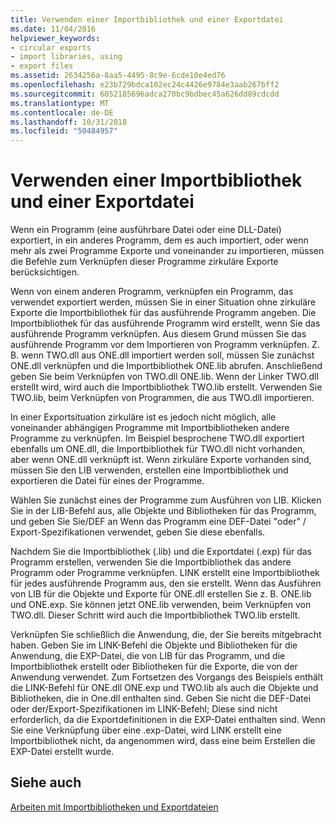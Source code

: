 ```yaml
---
title: Verwenden einer Importbibliothek und einer Exportdatei
ms.date: 11/04/2016
helpviewer_keywords:
- circular exports
- import libraries, using
- export files
ms.assetid: 2634256a-8aa5-4495-8c9e-6cde10e4ed76
ms.openlocfilehash: e23b729bdca102ec24c4426e9784e3aab267bff2
ms.sourcegitcommit: 6052185696adca270bc9bdbec45a626dd89cdcdd
ms.translationtype: MT
ms.contentlocale: de-DE
ms.lasthandoff: 10/31/2018
ms.locfileid: "50484957"
---
```

# <a name="using-an-import-library-and-export-file"></a>Verwenden einer Importbibliothek und einer Exportdatei

Wenn ein Programm (eine ausführbare Datei oder eine DLL-Datei) exportiert, in ein anderes Programm, dem es auch importiert, oder wenn mehr als zwei Programme Exporte und voneinander zu importieren, müssen die Befehle zum Verknüpfen dieser Programme zirkuläre Exporte berücksichtigen.

Wenn von einem anderen Programm, verknüpfen ein Programm, das verwendet exportiert werden, müssen Sie in einer Situation ohne zirkuläre Exporte die Importbibliothek für das ausführende Programm angeben. Die Importbibliothek für das ausführende Programm wird erstellt, wenn Sie das ausführende Programm verknüpfen. Aus diesem Grund müssen Sie das ausführende Programm vor dem Importieren von Programm verknüpfen. Z. B. wenn TWO.dll aus ONE.dll importiert werden soll, müssen Sie zunächst ONE.dll verknüpfen und die Importbibliothek ONE.lib abrufen. Anschließend geben Sie beim Verknüpfen von TWO.dll ONE.lib. Wenn der Linker TWO.dll erstellt wird, wird auch die Importbibliothek TWO.lib erstellt. Verwenden Sie TWO.lib, beim Verknüpfen von Programmen, die aus TWO.dll importieren.

In einer Exportsituation zirkuläre ist es jedoch nicht möglich, alle voneinander abhängigen Programme mit Importbibliotheken andere Programme zu verknüpfen. Im Beispiel besprochene TWO.dll exportiert ebenfalls um ONE.dll, die Importbibliothek für TWO.dll nicht vorhanden, aber wenn ONE.dll verknüpft ist. Wenn zirkuläre Exporte vorhanden sind, müssen Sie den LIB verwenden, erstellen eine Importbibliothek und exportieren die Datei für eines der Programme.

Wählen Sie zunächst eines der Programme zum Ausführen von LIB. Klicken Sie in der LIB-Befehl aus, alle Objekte und Bibliotheken für das Programm, und geben Sie Sie/DEF an Wenn das Programm eine DEF-Datei "oder" / Export-Spezifikationen verwendet, geben Sie diese ebenfalls.

Nachdem Sie die Importbibliothek (.lib) und die Exportdatei (.exp) für das Programm erstellen, verwenden Sie die Importbibliothek das andere Programm oder Programme verknüpfen. LINK erstellt eine Importbibliothek für jedes ausführende Programm aus, den sie erstellt. Wenn das Ausführen von LIB für die Objekte und Exporte für ONE.dll erstellen Sie z. B. ONE.lib und ONE.exp. Sie können jetzt ONE.lib verwenden, beim Verknüpfen von TWO.dll. Dieser Schritt wird auch die Importbibliothek TWO.lib erstellt.

Verknüpfen Sie schließlich die Anwendung, die, der Sie bereits mitgebracht haben. Geben Sie im LINK-Befehl die Objekte und Bibliotheken für die Anwendung, die EXP-Datei, die von LIB für das Programm, und die Importbibliothek erstellt oder Bibliotheken für die Exporte, die von der Anwendung verwendet. Zum Fortsetzen des Vorgangs des Beispiels enthält die LINK-Befehl für ONE.dll ONE.exp und TWO.lib als auch die Objekte und Bibliotheken, die in One.dll enthalten sind. Geben Sie nicht die DEF-Datei oder der/Export-Spezifikationen im LINK-Befehl; Diese sind nicht erforderlich, da die Exportdefinitionen in die EXP-Datei enthalten sind. Wenn Sie eine Verknüpfung über eine .exp-Datei, wird LINK erstellt eine Importbibliothek nicht, da angenommen wird, dass eine beim Erstellen die EXP-Datei erstellt wurde.

## <a name="see-also"></a>Siehe auch

[Arbeiten mit Importbibliotheken und Exportdateien](../../build/reference/working-with-import-libraries-and-export-files.md)